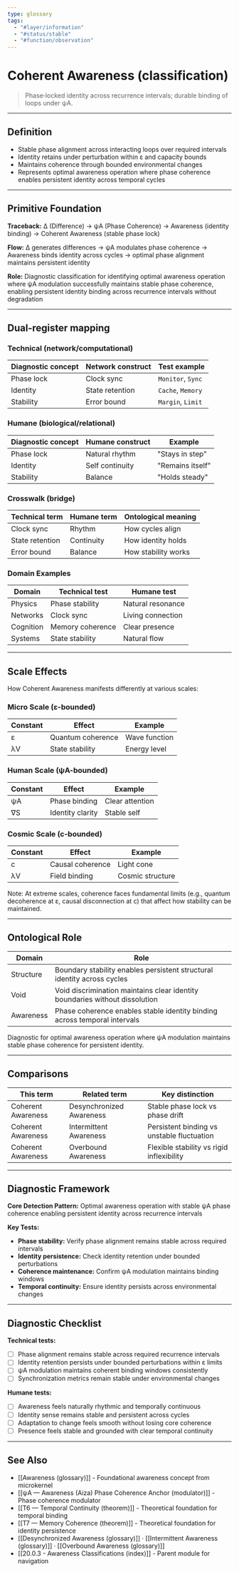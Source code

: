 ```yaml
---
type: glossary
tags:
  - "#layer/information"
  - "#status/stable"
  - "#function/observation"
---
```


# Coherent Awareness (classification)

> Phase‑locked identity across recurrence intervals; durable binding of loops under ψA.

---

## Definition

- Stable phase alignment across interacting loops over required intervals
- Identity retains under perturbation within ε and capacity bounds
- Maintains coherence through bounded environmental changes
- Represents optimal awareness operation where phase coherence enables persistent identity across temporal cycles

---

## Primitive Foundation

**Traceback:** ∆ (Difference) → ψA (Phase Coherence) → Awareness (identity binding) → Coherent Awareness (stable phase lock)

**Flow:** ∆ generates differences → ψA modulates phase coherence → Awareness binds identity across cycles → optimal phase alignment maintains persistent identity

**Role:** Diagnostic classification for identifying optimal awareness operation where ψA modulation successfully maintains stable phase coherence, enabling persistent identity binding across recurrence intervals without degradation

---

## Dual‑register mapping

### Technical (network/computational)

| Diagnostic concept | Network construct | Test example |
|-------------------|------------------|--------------|
| Phase lock | Clock sync | `Monitor`, `Sync` |
| Identity | State retention | `Cache`, `Memory` |
| Stability | Error bound | `Margin`, `Limit` |

### Humane (biological/relational)

| Diagnostic concept | Humane construct | Example |
|-------------------|------------------|----------|
| Phase lock | Natural rhythm | "Stays in step" |
| Identity | Self continuity | "Remains itself" |
| Stability | Balance | "Holds steady" |

### Crosswalk (bridge)

| Technical term | Humane term | Ontological meaning |
|---------------|-------------|-------------------|
| Clock sync | Rhythm | How cycles align |
| State retention | Continuity | How identity holds |
| Error bound | Balance | How stability works |

### Domain Examples

| Domain | Technical test | Humane test |
|--------|---------------|-------------|
| Physics | Phase stability | Natural resonance |
| Networks | Clock sync | Living connection |
| Cognition | Memory coherence | Clear presence |
| Systems | State stability | Natural flow |

---

## Scale Effects

How Coherent Awareness manifests differently at various scales:

### Micro Scale (ε-bounded)

| Constant | Effect | Example |
|----------|--------|---------|
| ε | Quantum coherence | Wave function |
| λV | State stability | Energy level |

### Human Scale (ψA-bounded)

| Constant | Effect | Example |
|----------|--------|---------|
| ψA | Phase binding | Clear attention |
| ∇S | Identity clarity | Stable self |

### Cosmic Scale (c-bounded)

| Constant | Effect | Example |
|----------|--------|---------|
| c | Causal coherence | Light cone |
| λV | Field binding | Cosmic structure |

Note: At extreme scales, coherence faces fundamental limits (e.g., quantum decoherence at ε, causal disconnection at c) that affect how stability can be maintained.

---

## Ontological Role

| Domain | Role |
|--------|------|
| Structure | Boundary stability enables persistent structural identity across cycles |
| Void | Void discrimination maintains clear identity boundaries without dissolution |
| Awareness | Phase coherence enables stable identity binding across temporal intervals |

Diagnostic for optimal awareness operation where ψA modulation maintains stable phase coherence for persistent identity.

---

## Comparisons

| This term | Related term | Key distinction |
|-----------|-------------|----------------|
| Coherent Awareness | Desynchronized Awareness | Stable phase lock vs phase drift |
| Coherent Awareness | Intermittent Awareness | Persistent binding vs unstable fluctuation |
| Coherent Awareness | Overbound Awareness | Flexible stability vs rigid inflexibility |

---

## Diagnostic Framework

**Core Detection Pattern:** Optimal awareness operation with stable ψA phase coherence enabling persistent identity across recurrence intervals

**Key Tests:**
- **Phase stability:** Verify phase alignment remains stable across required intervals
- **Identity persistence:** Check identity retention under bounded perturbations
- **Coherence maintenance:** Confirm ψA modulation maintains binding windows
- **Temporal continuity:** Ensure identity persists across environmental changes

---

## Diagnostic Checklist

**Technical tests:**
- [ ] Phase alignment remains stable across required recurrence intervals
- [ ] Identity retention persists under bounded perturbations within ε limits
- [ ] ψA modulation maintains coherent binding windows consistently
- [ ] Synchronization metrics remain stable under environmental changes

**Humane tests:**
- [ ] Awareness feels naturally rhythmic and temporally continuous
- [ ] Identity sense remains stable and persistent across cycles
- [ ] Adaptation to change feels smooth without losing core coherence
- [ ] Presence feels stable and grounded with clear temporal continuity

---

## See Also

- [[Awareness (glossary)]] - Foundational awareness concept from microkernel
- [[ψA — Awareness (Aiza) Phase Coherence Anchor (modulator)]] - Phase coherence modulator
- [[T6 — Temporal Continuity (theorem)]] - Theoretical foundation for temporal binding
- [[T7 — Memory Coherence (theorem)]] - Theoretical foundation for identity persistence
- [[Desynchronized Awareness (glossary)]] · [[Intermittent Awareness (glossary)]] · [[Overbound Awareness (glossary)]]
- [[20.0.3 - Awareness Classifications (index)]] - Parent module for navigation